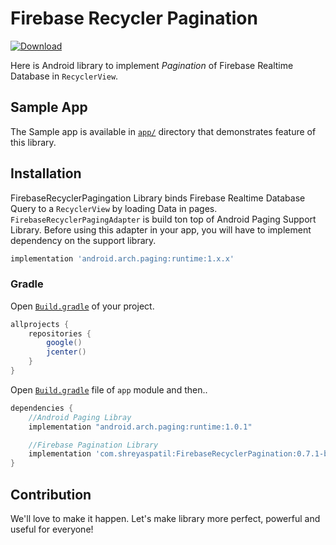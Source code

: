 # **Firebase Recycler Pagination**

[ ![Download](https://api.bintray.com/packages/patilshreyas/maven/FirebaseRecyclerPagination/images/download.svg?version=0.7.1-beta) ](https://bintray.com/patilshreyas/maven/FirebaseRecyclerPagination/0.7.1-beta/link)

Here is Android library to implement *Pagination* of Firebase Realtime Database in `RecyclerView`.

## Sample App
The Sample app is available in [`app/`](app) directory that demonstrates feature of this library.

## Installation
FirebaseRecyclerPagingation Library binds Firebase Realtime Database Query to a `RecyclerView` by loading Data in pages. `FirebaseRecyclerPagingAdapter` is build ton top of Android Paging Support Library. Before using this adapter in your app, you will have to implement dependency on the support library.
```groovy
implementation 'android.arch.paging:runtime:1.x.x'
```

### Gradle
Open [`Build.gradle`](build.gradle) of your project.
```groovy
allprojects {
    repositories {
        google()
        jcenter()
    }
}
```
Open [`Build.gradle`](app/build.gradle) file of `app` module and then..
```groovy
dependencies {
    //Android Paging Libray
    implementation "android.arch.paging:runtime:1.0.1"

    //Firebase Pagination Library
    implementation 'com.shreyaspatil:FirebaseRecyclerPagination:0.7.1-beta'
}
```

## Contribution
We'll love to make it happen. Let's make library more perfect, powerful and useful for everyone!

